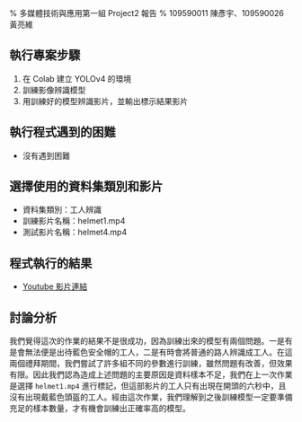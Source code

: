 % 多媒體技術與應用第一組 Project2 報告
% 109590011 陳彥宇、109590026 黃亮維

## 執行專案步驟

1. 在 Colab 建立 YOLOv4 的環境
2. 訓練影像辨識模型
3. 用訓練好的模型辨識影片，並輸出標示結果影片

## 執行程式遇到的困難

- 沒有遇到困難

## 選擇使用的資料集類別和影片

- 資料集類別：工人辨識
- 訓練影片名稱：helmet1.mp4
- 測試影片名稱：helmet4.mp4

## 程式執行的結果

- [Youtube 影片連結](https://youtu.be/_VNLHSc8f4Mㄒ)

## 討論分析

我們覺得這次的作業的結果不是很成功，因為訓練出來的模型有兩個問題。一是有是會無法便是出待藍色安全帽的工人，二是有時會將普通的路人辨識成工人。在這兩個禮拜期間，我們嘗試了許多組不同的參數進行訓練，雖然問題有改善，但效果有限。因此我們認為造成上述問題的主要原因是資料樣本不足，我們在上一次作業是選擇 `helmet1.mp4` 進行標記，但這部影片的工人只有出現在開頭的六秒中，且沒有出現戴藍色頭盔的工人。經由這次作業，我們理解到之後訓練模型一定要準備充足的樣本數量，才有機會訓練出正確率高的模型。